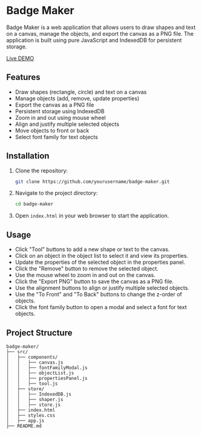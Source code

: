 # Badge Maker

Badge Maker is a web application that allows users to draw shapes and text on a canvas, manage the objects, and export the canvas as a PNG file. The application is built using pure JavaScript and IndexedDB for persistent storage.

[Live DEMO](https://mikhail-angelov.github.io/badge-maker/src/)

## Features

- Draw shapes (rectangle, circle) and text on a canvas
- Manage objects (add, remove, update properties)
- Export the canvas as a PNG file
- Persistent storage using IndexedDB
- Zoom in and out using mouse wheel
- Align and justify multiple selected objects
- Move objects to front or back
- Select font family for text objects

## Installation

1. Clone the repository:

    ```sh
    git clone https://github.com/yourusername/badge-maker.git
    ```

2. Navigate to the project directory:

    ```sh
    cd badge-maker
    ```

3. Open `index.html` in your web browser to start the application.

## Usage

- Click "Tool" buttons to add a new shape or text to the canvas.
- Click on an object in the object list to select it and view its properties.
- Update the properties of the selected object in the properties panel.
- Click the "Remove" button to remove the selected object.
- Use the mouse wheel to zoom in and out on the canvas.
- Click the "Export PNG" button to save the canvas as a PNG file.
- Use the alignment buttons to align or justify multiple selected objects.
- Use the "To Front" and "To Back" buttons to change the z-order of objects.
- Click the font family button to open a modal and select a font for text objects.

## Project Structure

```plaintext
badge-maker/
├── src/
│   ├── components/
│   │   ├── canvas.js
│   │   ├── fontFamilyModal.js
│   │   ├── objectList.js
│   │   ├── propertiesPanel.js
│   │   ├── tool.js
│   ├── store/
│   │   ├── IndexedDB.js
│   │   ├── shaper.js
│   │   ├── store.js
│   ├── index.html
│   ├── styles.css
│   ├── app.js
├── README.md